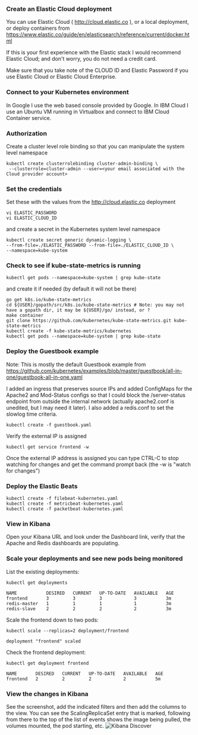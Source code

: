 ### Create an Elastic Cloud deployment
You can use Elastic Cloud ( http://cloud.elastic.co ), or a local deployment, or deploy containers from https://www.elastic.co/guide/en/elasticsearch/reference/current/docker.html

If this is your first experience with the Elastic stack I would recommend Elastic Cloud; and don't worry, you do not need a credit card.

Make sure that you take note of the CLOUD ID and Elastic Password if you use Elastic Cloud or Elastic Cloud Enterprise.

### Connect to your Kubernetes environment
In Google I use the web based console provided by Google.  In IBM Cloud I use an Ubuntu VM running in Virtualbox and connect to IBM Cloud Container service.

### Authorization
Create a cluster level role binding so that you can manipulate the system level namespace

```
kubectl create clusterrolebinding cluster-admin-binding \
 --clusterrole=cluster-admin --user=<your email associated with the Cloud provider account>
```

### Set the credentials
Set these with the values from the http://cloud.elastic.co deployment

```
vi ELASTIC_PASSWORD
vi ELASTIC_CLOUD_ID
```
and create a secret in the Kubernetes system level namespace

```
kubectl create secret generic dynamic-logging \
--from-file=./ELASTIC_PASSWORD --from-file=./ELASTIC_CLOUD_ID \
--namespace=kube-system
```

### Check to see if kube-state-metrics is running
```
kubectl get pods --namespace=kube-system | grep kube-state
```
and create it if needed (by default it will not be there)

```
go get k8s.io/kube-state-metrics
cd ${USER}/gopath/src/k8s.io/kube-state-metrics # Note: you may not have a gopath dir, it may be ${USER}/go/ instead, or ?
make container
git clone https://github.com/kubernetes/kube-state-metrics.git kube-state-metrics
kubectl create -f kube-state-metrics/kubernetes
kubectl get pods --namespace=kube-system | grep kube-state 
```

### Deploy the Guestbook example
Note: This is mostly the default Guestbook example from https://github.com/kubernetes/examples/blob/master/guestbook/all-in-one/guestbook-all-in-one.yaml

I added an ingress that preserves source IPs and added ConfigMaps for the Apache2 and Mod-Status configs so that I could block the /server-status endpoint from outside the internal network (actually apache2.conf is unedited, but I may need it later).  I also added a redis.conf to set the slowlog time criteria.

```
kubectl create -f guestbook.yaml 
```
Verify the external IP is assigned

```
kubectl get service frontend -w
```
Once the external IP address is assigned you can type CTRL-C to stop watching for changes and get the command prompt back (the -w is "watch for changes")

### Deploy the Elastic Beats
```
kubectl create -f filebeat-kubernetes.yaml 
kubectl create -f metricbeat-kubernetes.yaml 
kubectl create -f packetbeat-kubernetes.yaml 
```

### View in Kibana

Open your Kibana URL and look under the Dashboard link, verify that the Apache and Redis dashboards are populating.

### Scale your deployments and see new pods being monitored
List the existing deployments:
```
kubectl get deployments

NAME           DESIRED   CURRENT   UP-TO-DATE   AVAILABLE   AGE
frontend       3         3         3            3           3m
redis-master   1         1         1            1           3m
redis-slave    2         2         2            2           3m
```

Scale the frontend down to two pods:
```
kubectl scale --replicas=2 deployment/frontend

deployment "frontend" scaled
```

Check the frontend deployment:
```
kubectl get deployment frontend

NAME       DESIRED   CURRENT   UP-TO-DATE   AVAILABLE   AGE
frontend   2         2         2            2           5m
```

### View the changes in Kibana
See the screenshot, add the indicated filters and then add the columns to the view.  You can see the ScalingReplicaSet entry that is marked, following from there to the top of the list of events shows the image being pulled, the volumes mounted, the pod starting, etc.
![Kibana Discover](https://raw.githubusercontent.com/elastic/examples/master/MonitoringKubernetes/scaling-discover.png)
